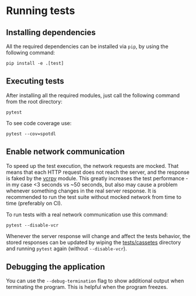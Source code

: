 # Running tests

## Installing dependencies

All the required dependencies can be installed via `pip`, by using the following command:

```shell
pip install -e .[test]
```

## Executing tests

After installing all the required modules, just call the following command from the root directory:

```shell
pytest
```

To see code coverage use:

```shell
pytest --cov=spotdl
```

## Enable network communication

To speed up the test execution, the network requests are mocked. That means that each HTTP
request does not reach the server, and the response is faked by the [vcrpy](https://vcrpy.readthedocs.io/en/latest/index.html)
module. This greatly increases the test performance - in my case <3 seconds vs ~50 seconds, but also
may cause a problem whenever something changes in the real server response. It is recommended to run
the test suite without mocked network from time to time (preferably on CI).

To run tests with a real network communication use this command:

```shell
pytest --disable-vcr
```

Whenever the server response will change and affect the tests behavior, the stored responses can be updated
by wiping the [tests/cassetes](tests/cassetes) directory and running `pytest` again (without `--disable-vcr`).

## Debugging the application

You can use the `--debug-termination` flag to show additional output when terminating the program. This is helpful when the program freezes.
